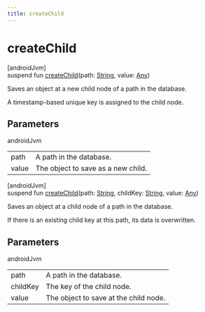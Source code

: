 ```yaml
---
title: createChild
---
```



# createChild



[androidJvm]\
suspend fun [createChild](create-child.html)(path: [String](https://kotlinlang.org/api/latest/jvm/stdlib/kotlin/-string/index.html), value: [Any](https://kotlinlang.org/api/latest/jvm/stdlib/kotlin/-any/index.html))



Saves an object at a new child node of a path in the database.



A timestamp-based unique key is assigned to the child node.



## Parameters


androidJvm

| | |
|---|---|
| path | A path in the database. |
| value | The object to save as a new child. |





[androidJvm]\
suspend fun [createChild](create-child.html)(path: [String](https://kotlinlang.org/api/latest/jvm/stdlib/kotlin/-string/index.html), childKey: [String](https://kotlinlang.org/api/latest/jvm/stdlib/kotlin/-string/index.html), value: [Any](https://kotlinlang.org/api/latest/jvm/stdlib/kotlin/-any/index.html))



Saves an object at a child node of a path in the database.



If there is an existing child key at this path, its data is overwritten.



## Parameters


androidJvm

| | |
|---|---|
| path | A path in the database. |
| childKey | The key of the child node. |
| value | The object to save at the child node. |




